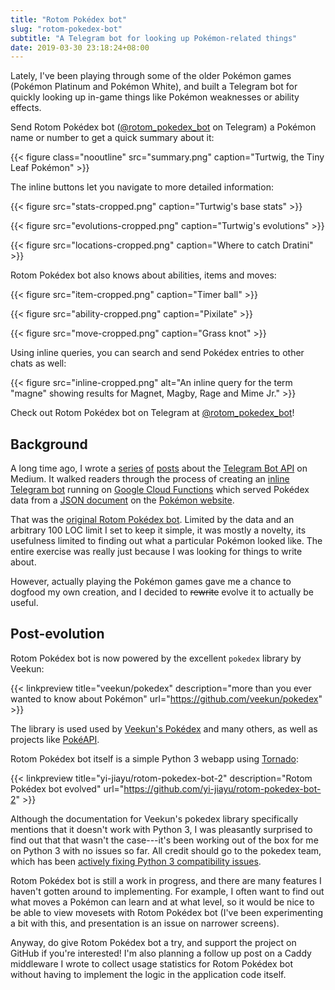 ```yaml
---
title: "Rotom Pokédex bot"
slug: "rotom-pokedex-bot"
subtitle: "A Telegram bot for looking up Pokémon-related things"
date: 2019-03-30 23:18:24+08:00
---
```


Lately, I've been playing through some of the older Pokémon games (Pokémon Platinum and Pokémon
White), and built a Telegram bot for quickly looking up in-game things like Pokémon weaknesses or
ability effects.

Send Rotom Pokédex bot ([@rotom_pokedex_bot](https://t.me/rotom_pokedex_bot) on Telegram) a Pokémon
name or number to get a quick summary about it:

{{< figure class="nooutline" src="summary.png" caption="Turtwig, the Tiny Leaf Pokémon" >}}

The inline buttons let you navigate to more detailed information:

{{< figure src="stats-cropped.png" caption="Turtwig's base stats" >}}

{{< figure src="evolutions-cropped.png" caption="Turtwig's evolutions" >}}

{{< figure src="locations-cropped.png" caption="Where to catch Dratini" >}}

Rotom Pokédex bot also knows about abilities, items and moves:

{{< figure src="item-cropped.png" caption="Timer ball" >}}

{{< figure src="ability-cropped.png" caption="Pixilate" >}}

{{< figure src="move-cropped.png" caption="Grass knot" >}}

Using inline queries, you can search and send Pokédex entries to other chats as well:

{{< figure src="inline-cropped.png" alt="An inline query for the term \"magne\" showing results for Magnet, Magby, Rage and Mime Jr." >}}

Check out Rotom Pokédex bot on Telegram at [@rotom_pokedex_bot](https://t.me/rotom_pokedex_bot)!

## Background

A long time ago, I wrote a [series][1] [of][2] [posts][3] about the [Telegram Bot API][8] on Medium.
It walked readers through the process of creating an [inline Telegram bot][4] running on [Google
Cloud Functions][5] which served Pokédex data from a [JSON document][6] on the [Pokémon website][7].

That was the [original Rotom Pokédex bot][9]. Limited by the data and an arbitrary 100 LOC limit I set to
keep it simple, it was mostly a novelty, its usefulness limited to finding out what a particular
Pokémon looked like. The entire exercise was really just because I was looking for things to write
about.

However, actually playing the Pokémon games gave me a chance to dogfood my own creation, and I
decided to ~~rewrite~~ evolve it to actually be useful.

## Post-evolution

Rotom Pokédex bot is now powered by the excellent `pokedex` library by Veekun:

{{< linkpreview title="veekun/pokedex" description="more than you ever wanted to know about Pokémon"
url="https://github.com/veekun/pokedex" >}}

The library is used used by [Veekun's Pokédex][11] and many others, as well as projects like
[PokéAPI](https://pokeapi.co/).

Rotom Pokédex bot itself is a simple Python 3 webapp using [Tornado][12]:

{{< linkpreview title="yi-jiayu/rotom-pokedex-bot-2"
description="Rotom Pokédex bot evolved"
url="https://github.com/yi-jiayu/rotom-pokedex-bot-2" >}}

Although the documentation for Veekun's pokedex library specifically mentions that it doesn't work
with Python 3, I was pleasantly surprised to find out that that wasn't the case---it's been working
out of the box for me on Python 3 with no issues so far. All credit should go to the pokedex team,
which has been [actively fixing Python 3 compatibility issues][13].

Rotom Pokédex bot is still a work in progress, and there are many features I haven't gotten around
to implementing. For example, I often want to find out what moves a Pokémon can learn and at what
level, so it would be nice to be able to view movesets with Rotom Pokédex bot (I've been
experimenting a bit with this, and presentation is an issue on narrower screens).

Anyway, do give Rotom Pokédex bot a try, and support the project on GitHub if you're interested! I'm
also planning a follow up post on a Caddy middleware I wrote to collect usage statistics for Rotom
Pokédex bot without having to implement the logic in the application code itself.

[1]: https://chatbotslife.com/introduction-to-the-telegram-bot-api-part-1-2ae36f7b30a4
[2]: https://chatbotslife.com/introduction-to-the-telegram-bot-api-part-2-9d443bf8f17a
[3]: https://chatbotslife.com/introduction-to-the-telegram-bot-api-part-3-d09495fe387d
[4]: https://core.telegram.org/bots/inline
[5]: https://cloud.google.com/functions/
[6]: https://www.pokemon.com/us/api/pokedex/kalos
[7]: https://www.pokemon.com/us/pokedex/
[8]: https://core.telegram.org/bots/api
[9]: https://gist.github.com/yi-jiayu/6a9a84ff8d3ef754d96f6752cf459905#file-index-js
[10]: https://github.com/veekun/pokedex/wiki/Pokedexen
[11]: https://veekun.com/dex
[12]: https://www.tornadoweb.org/en/stable/
[13]: https://github.com/veekun/pokedex/search?q=python+3&unscoped_q=python+3&type=Commits

